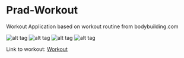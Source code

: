 # Prad-Workout
Workout Application based on workout routine from bodybuilding.com

![alt tag](http://3.1m.yt/SBRkdCGbe.png)
![alt tag](http://1.1m.yt/7b6r93xEC.png)
![alt tag](http://4.1m.yt/prfUVm__s.png)
![alt tag](http://1.1m.yt/BmsZJQE5C.png)


Link to workout: [Workout](http://www.bodybuilding.com/fun/30-days-to-6-pack-abs.html)
